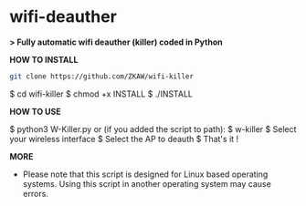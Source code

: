# wifi-deauther
**> Fully automatic wifi deauther (killer) coded in Python**

**HOW TO INSTALL**

``` bash
git clone https://github.com/ZKAW/wifi-killer
```
$ cd wifi-killer
$ chmod +x INSTALL
$ ./INSTALL

**HOW TO USE**

$ python3 W-Killer.py 
or (if you added the script to path):
$ w-killer
$ Select your wireless interface
$ Select the AP to deauth
$ That's it !

**MORE**

- Please note that this script is designed for Linux based operating systems. Using this script in another operating system may cause errors.